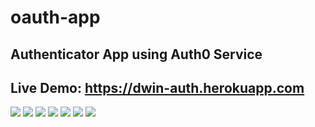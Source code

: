 # oauth-app
## Authenticator App using Auth0 Service 
## Live Demo: https://dwin-auth.herokuapp.com

<img src="demo_images/0.png">

<img src="demo_images/1.png">

<img src="demo_images/2.png">

<img src="demo_images/3.png">

<img src="demo_images/4.png">

<img src="demo_images/5.png">

<img src="demo_images/6.png">
